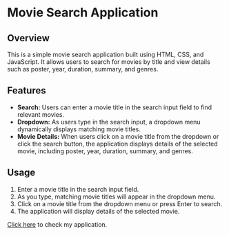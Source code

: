 # Movie Search Application

## Overview
This is a simple movie search application built using HTML, CSS, and JavaScript. It allows users to search for movies by title and view details 
such as poster, year, duration, summary, and genres.

## Features
- **Search:** Users can enter a movie title in the search input field to find relevant movies.
- **Dropdown:** As users type in the search input, a dropdown menu dynamically displays matching movie titles.
- **Movie Details:** When users click on a movie title from the dropdown or click the search button, the application displays details of the
  selected movie, including poster, year, duration, summary, and genres.

## Usage
1. Enter a movie title in the search input field.
2. As you type, matching movie titles will appear in the dropdown menu.
3. Click on a movie title from the dropdown menu or press Enter to search.
4. The application will display details of the selected movie.

[Click here](https://example.com) to check my application.
